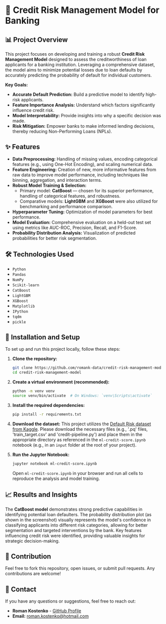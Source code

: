 # 🚀 Credit Risk Management Model for Banking

## 📊 Project Overview

This project focuses on developing and training a robust **Credit Risk Management Model** designed to assess the creditworthiness of loan applicants for a banking institution. Leveraging a comprehensive dataset, the model aims to minimize potential losses due to loan defaults by accurately predicting the probability of default for individual customers.

**Key Goals:**
* **Accurate Default Prediction:** Build a predictive model to identify high-risk applicants.
* **Feature Importance Analysis:** Understand which factors significantly influence credit risk.
* **Model Interpretability:** Provide insights into why a specific decision was made.
* **Risk Mitigation:** Empower banks to make informed lending decisions, thereby reducing Non-Performing Loans (NPLs).

## ✨ Features

* **Data Preprocessing:** Handling of missing values, encoding categorical features (e.g., using One-Hot Encoding), and scaling numerical data.
* **Feature Engineering:** Creation of new, more informative features from raw data to improve model performance, including techniques like binning, aggregation, and interaction terms.
* **Robust Model Training & Selection:**
    * Primary model: **CatBoost** — chosen for its superior performance, handling of categorical features, and robustness.
    * Comparative models: **LightGBM** and **XGBoost** were also utilized for benchmarking and performance comparison.
* **Hyperparameter Tuning:** Optimization of model parameters for best performance.
* **Model Evaluation:** Comprehensive evaluation on a held-out test set using metrics like AUC-ROC, Precision, Recall, and F1-Score.
* **Probability Distribution Analysis:** Visualization of predicted probabilities for better risk segmentation.

## 🛠️ Technologies Used

* `Python`
* `Pandas`
* `NumPy`
* `Scikit-learn`
* `CatBoost`
* `LightGBM`
* `XGBoost`
* `Matplotlib`
* `IPython`
* `tqdm`
* `pickle`

## 🚀 Installation and Setup

To set up and run this project locally, follow these steps:

1.  **Clone the repository:**
    ```bash
    git clone https://github.com/romank-data/credit-risk-management-model.git
    cd credit-risk-management-model
    ```

2.  **Create a virtual environment (recommended):**
    ```bash
    python -m venv venv
    source venv/bin/activate  # On Windows: `venv\Scripts\activate`
    ```

3.  **Install the required dependencies:**
    ```bash
    pip install -r requirements.txt
    ```

4.  **Download the dataset:**
    This project utilizes the [Default Risk dataset from Kaggle](https://www.kaggle.com/datasets/romanwr/train-data). Please download the necessary files (e.g., '.pq' files, 'train_target.csv' and 'credit-pipeline.py') and place them in the appropriate directory as referenced in the `ml-credit-score.ipynb` notebook (e.g., in an `input` folder at the root of your project).

5.  **Run the Jupyter Notebook:**
    ```bash
    jupyter notebook ml-credit-score.ipynb
    ```
    Open `ml-credit-score.ipynb` in your browser and run all cells to reproduce the analysis and model training.

## 📈 Results and Insights

The **CatBoost model** demonstrates strong predictive capabilities in identifying potential loan defaulters. The probability distribution plot (as shown in the screenshot) visually represents the model's confidence in classifying applicants into different risk categories, allowing for better segmentation and targeted interventions by the bank. Key features influencing credit risk were identified, providing valuable insights for strategic decision-making.

## 🤝 Contribution

Feel free to fork this repository, open issues, or submit pull requests. Any contributions are welcome!

## 📧 Contact

If you have any questions or suggestions, feel free to reach out:

* **Roman Kostenko** - [GitHub Profile](https://github.com/[romank-data])
* **Email:** [roman.kostenko@hotmail.com](mailto:roman.kostenko@hotmail.com)
